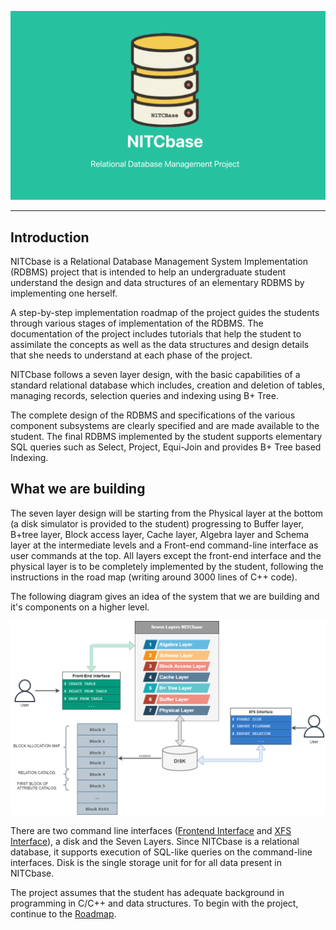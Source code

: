 ![Nitcbase Intro Pic](../../static/img/IntroPicNitcbase.png)

---
## Introduction
NITCbase is a Relational Database Management System Implementation (RDBMS) project that is intended to help an undergraduate student understand the design and data structures of an elementary RDBMS by implementing one herself.

A step-by-step implementation roadmap of the project guides the students through various stages of implementation of the RDBMS. The documentation of the project includes tutorials that help the student to assimilate the concepts as well as the data structures and design details that she needs to understand at each phase of the project.

NITCbase follows a seven layer design, with the basic capabilities of a standard relational database which includes, creation and deletion of tables, managing records, selection queries and indexing using B+ Tree.

The complete design of the RDBMS and specifications of the various component subsystems are clearly specified and are made available to the student.   The final RDBMS implemented by the student supports elementary SQL queries such as Select, Project, Equi-Join and provides B+ Tree based Indexing.

## What we are building

The seven layer design will be starting from the Physical layer at the bottom (a disk simulator is provided to the student) progressing to Buffer layer, B+tree layer, Block access layer, Cache layer, Algebra layer and Schema layer at the intermediate levels and a Front-end command-line interface as user commands at the top. All layers except the front-end interface and the physical layer is to be completely implemented by the student, following the instructions in the road map (writing around 3000 lines of C++ code).

The following diagram gives an idea of the system that we are building and it's components on a higher level.

![Design Diagram](../../static/img/overall-design.png)

There are two command line interfaces ([Frontend Interface](/docs/Design/Frontend) and [XFS Interface](/docs/XFS%20Interface/introduction)), a disk and the Seven Layers. Since NITCbase is a relational database, it supports execution of SQL-like queries on the command-line interfaces. Disk is the single storage unit for for all data present in NITCbase. 

The project assumes that the student has adequate background in programming in C/C++ and data structures.
To begin with the project, continue to the [Roadmap](/docs/Roadmap/Introduction).